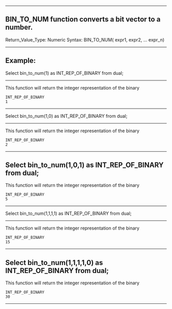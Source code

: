 --------------------------------------------------------------------------------
BIN_TO_NUM function converts a bit vector to a number.
--------------------------------------------------------------------------------
Return_Value_Type: Numeric
Syntax: BIN_TO_NUM( expr1, expr2, ... expr_n)   

--------------------------------------------------------------------------------

Example:
--------------------------------------------------------------------------------

Select bin_to_num(1) as INT_REP_OF_BINARY from dual;

--------------------------------------------------------------------------------
This function will return the integer representation of the binary
    
    INT_REP_OF_BINARY
    1

--------------------------------------------------------------------------------
Select bin_to_num(1,0) as INT_REP_OF_BINARY from dual;

--------------------------------------------------------------------------------
This function will return the integer representation of the binary
    
    INT_REP_OF_BINARY
    2

--------------------------------------------------------------------------------
Select bin_to_num(1,0,1) as INT_REP_OF_BINARY from dual;
--------------------------------------------------------------------------------
This function will return the integer representation of the binary

    INT_REP_OF_BINARY
    5

--------------------------------------------------------------------------------
Select bin_to_num(1,1,1,1) as INT_REP_OF_BINARY from dual;

--------------------------------------------------------------------------------
This function will return the integer representation of the binary
    
    INT_REP_OF_BINARY
    15

--------------------------------------------------------------------------------
Select bin_to_num(1,1,1,1,0) as INT_REP_OF_BINARY from dual;
--------------------------------------------------------------------------------

This function will return the integer representation of the binary
    
    INT_REP_OF_BINARY
    30

--------------------------------------------------------------------------------
